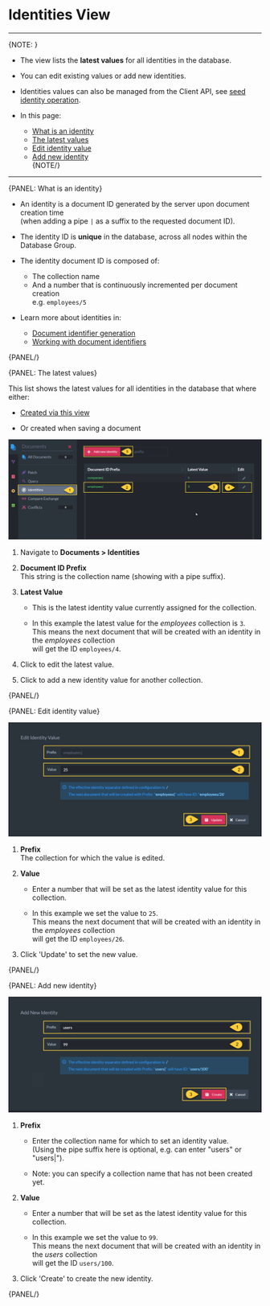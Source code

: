﻿# Identities View
---

{NOTE: }

* The view lists the __latest values__ for all identities in the database. 

* You can edit existing values or add new identities.

* Identities values can also be managed from the Client API, see [seed identity operation](../../../client-api/operations/maintenance/identities/seed-identity).

* In this page:  
  * [What is an identity](../../../studio/database/documents/identities-view#what-is-an-identity)  
  * [The latest values](../../../studio/database/documents/identities-view#the-latest-values)  
  * [Edit identity value](../../../studio/database/documents/identities-view#edit-identity-value)  
  * [Add new identity](../../../studio/database/documents/identities-view#add-new-identity)  
{NOTE/}

---

{PANEL: What is an identity}

* An identity is a document ID generated by the server upon document creation time  
  (when adding a pipe `|` as a suffix to the requested document ID).

* The identity ID is __unique__ in the database, across all nodes within the Database Group.

* The identity document ID is composed of:  
  * The collection name  
  * And a number that is continuously incremented per document creation  
    e.g. `employees/5`

* Learn more about identities in:
  * [Document identifier generation](../../../server/kb/document-identifier-generation#identity)
  * [Working with document identifiers](../../../client-api/document-identifiers/working-with-document-identifiers#identities)

{PANEL/}

{PANEL: The latest values}

This list shows the latest values for all identities in the database that where either:  

  * [Created via this view](../../../studio/database/documents/identities-view#add-new-identity)

  * Or created when saving a document 

![Figure 1. Latest identities values](images/identities-view-1.png "Latest values")

1. Navigate to __Documents > Identities__

2. __Document ID Prefix__  
   This string is the collection name (showing with a pipe suffix).   

3. __Latest Value__  

   * This is the latest identity value currently assigned for the collection.

   * In this example the latest value for the _employees_ collection is `3`.  
     This means the next document that will be created with an identity in the _employees_ collection  
     will get the ID `employees/4`.

4. Click to edit the latest value.

5. Click to add a new identity value for another collection.

{PANEL/}

{PANEL: Edit identity value}

![Figure 2. Edit identity value](images/identities-view-2.png "Edit identity value")

1. __Prefix__  
   The collection for which the value is edited.

2. __Value__  

   * Enter a number that will be set as the latest identity value for this collection.

   * In this example we set the value to `25`.  
     This means the next document that will be created with an identity in the _employees_ collection  
     will get the ID `employees/26`.

3. Click 'Update' to set the new value.

{PANEL/}

{PANEL: Add new identity}

![Figure 3. Add new identity](images/identities-view-3.png "Add new identity")

1. __Prefix__  

   * Enter the collection name for which to set an identity value.  
     (Using the pipe suffix here is optional, e.g. can enter "users" or "users|").
   
   * Note: you can specify a collection name that has not been created yet.  

2. __Value__

    * Enter a number that will be set as the latest identity value for this collection.

    * In this example we set the value to `99`.  
      This means the next document that will be created with an identity in the _users_ collection  
      will get the ID `users/100`.

3. Click 'Create' to create the new identity.

{PANEL/}
